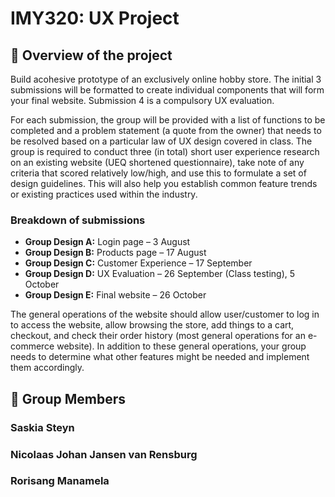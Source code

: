 # IMY320: UX Project
## 📝 Overview of the project

Build acohesive prototype of an exclusively online hobby store. The initial 3 submissions will be formatted to create individual components that will form your
final website. Submission 4 is a compulsory UX evaluation. 

For each submission, the group will be provided with a list of functions to be completed and a problem statement (a quote from the owner) that needs to be resolved based on a particular
law of UX design covered in class. The group is required to conduct three (in total) short user experience research on an existing website (UEQ shortened questionnaire), take note of any criteria that scored relatively low/high, and use this to formulate a set of design guidelines. This will also help you establish common feature trends or existing practices used within the industry.

### Breakdown of submissions
- **Group Design A:** Login page – 3 August
- **Group Design B:** Products page – 17 August
- **Group Design C:** Customer Experience – 17 September
- **Group Design D:** UX Evaluation – 26 September (Class testing), 5 October
- **Group Design E:** Final website – 26 October

The general operations of the website should allow user/customer to log in to access the website, allow browsing the store, add things to a cart, checkout, and check their order history (most general operations for an e-commerce website). In addition to these general operations, your group needs to determine what other features might be needed and implement them accordingly.

## 👥 Group Members
### Saskia Steyn
### Nicolaas Johan Jansen van Rensburg
### Rorisang Manamela
